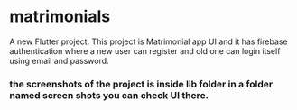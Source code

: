 # matrimonials

A new Flutter project.
This project is Matrimonial app UI and it has firebase authentication where a new user can register and old one can login itself using email and password.

### the screenshots of the project is inside lib folder in a folder named screen shots you can check UI there.
